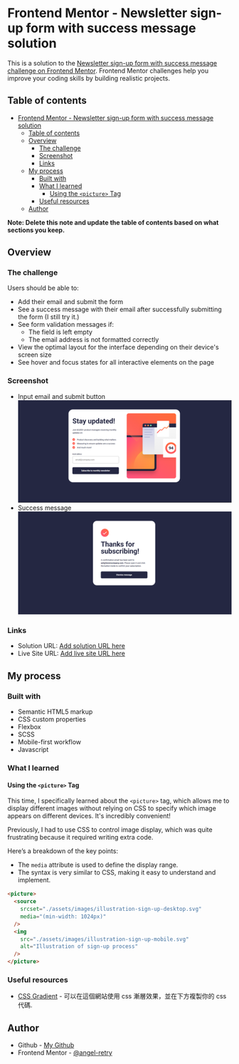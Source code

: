 # Frontend Mentor - Newsletter sign-up form with success message solution

This is a solution to the [Newsletter sign-up form with success message challenge on Frontend Mentor](https://www.frontendmentor.io/challenges/newsletter-signup-form-with-success-message-3FC1AZbNrv). Frontend Mentor challenges help you improve your coding skills by building realistic projects. 

## Table of contents

- [Frontend Mentor - Newsletter sign-up form with success message solution](#frontend-mentor---newsletter-sign-up-form-with-success-message-solution)
  - [Table of contents](#table-of-contents)
  - [Overview](#overview)
    - [The challenge](#the-challenge)
    - [Screenshot](#screenshot)
    - [Links](#links)
  - [My process](#my-process)
    - [Built with](#built-with)
    - [What I learned](#what-i-learned)
      - [Using the `<picture>` Tag](#using-the-picture-tag)
    - [Useful resources](#useful-resources)
  - [Author](#author)

**Note: Delete this note and update the table of contents based on what sections you keep.**

## Overview

### The challenge

Users should be able to:

- Add their email and submit the form
- See a success message with their email after successfully submitting the form (I still try it.)
- See form validation messages if:
  - The field is left empty
  - The email address is not formatted correctly
- View the optimal layout for the interface depending on their device's screen size
- See hover and focus states for all interactive elements on the page

### Screenshot
- Input email and submit button
![Input email and submit button](./assets/images/screenShot.png)
- Success message
![Success message](./assets/images/screenShot_success_msg.png)

### Links

- Solution URL: [Add solution URL here](https://your-solution-url.com)
- Live Site URL: [Add live site URL here](https://your-live-site-url.com)

## My process

### Built with

- Semantic HTML5 markup
- CSS custom properties
- Flexbox
- SCSS
- Mobile-first workflow
- Javascript

### What I learned
#### Using the `<picture>` Tag
This time, I specifically learned about the `<picture>` tag, which allows me to display different images without relying on CSS to specify which image appears on different devices. It's incredibly convenient!

Previously, I had to use CSS to control image display, which was quite frustrating because it required writing extra code.

Here’s a breakdown of the key points:
- The `media` attribute is used to define the display range.
- The syntax is very similar to CSS, making it easy to understand and implement.
```html
<picture>
  <source
    srcset="./assets/images/illustration-sign-up-desktop.svg"
    media="(min-width: 1024px)"
  />
  <img
    src="./assets/images/illustration-sign-up-mobile.svg"
    alt="Illustration of sign-up process"
  />
</picture>
```

### Useful resources

- [CSS Gradient](https://cssgradient.io/) - 可以在這個網站使用 css 漸層效果，並在下方複製你的 css 代碼.

## Author
- Github - [My Github](https://github.com/angel-retry)
- Frontend Mentor - [@angel-retry](https://www.frontendmentor.io/profile/angel-retry)
